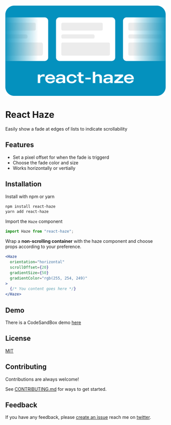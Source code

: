 ![Logo](banner.jpg)

# React Haze

Easily show a fade at edges of lists to indicate scrollability

## Features

- Set a pixel offset for when the fade is triggerd
- Choose the fade color and size
- Works horizontally or vertially

## Installation

Install with npm or yarn

```bash
npm install react-haze
yarn add react-haze
```

Import the `Haze` component

```jsx
import Haze from "react-haze";
```

Wrap a **non-scrolling container** with the haze component and choose props according to your preference.

```jsx
<Haze
  orientation="horizontal"
  scrollOffset={20}
  gradientSize={50}
  gradientColor="rgb(255, 254, 249)"
>
  {/* You content goes here */}
</Haze>
```

## Demo

There is a CodeSandBox demo [here](https://codesandbox.io/s/react-haze-0pd2u?file=/src/App.js)

## License

[MIT](LICENSE)

## Contributing

Contributions are always welcome!

See [CONTRIBUTING.md](CONTRIBUTING.md) for ways to get started.

## Feedback

If you have any feedback, please [create an issue](https://github.com/alvarlagerlof/react-haze/issues/new) reach me on [twitter](https://twitter.com/alvarlagerlof).
